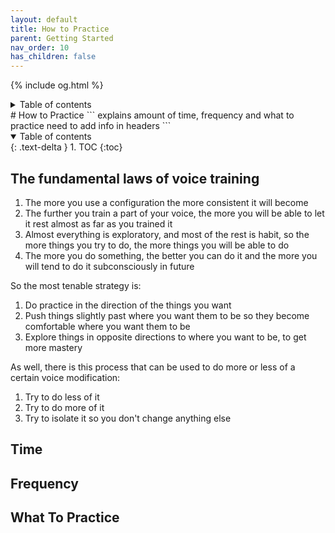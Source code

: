 ```yaml
---
layout: default
title: How to Practice
parent: Getting Started
nav_order: 10
has_children: false
---
```

{% include og.html %}
<details closed markdown="block">
  <summary>
    Table of contents
  </summary>
{: .text-delta }
1. TOC
{:toc}
</details>
# How to Practice
```
explains amount of time, frequency and what to practice
need to add info in headers
```
<details open markdown="block">
  <summary>
    Table of contents
  </summary>
{: .text-delta }
1. TOC
{:toc}
</details>

## The fundamental laws of voice training
1. The more you use a configuration the more consistent it will become
2. The further you train a part of your voice, the more you will be able to let it rest almost as far as you trained it
3. Almost everything is exploratory, and most of the rest is habit, so the more things you try to do, the more things you will be able to do
4. The more you do something, the better you can do it and the more you will tend to do it subconsciously in future

So the most tenable strategy is:

1. Do practice in the direction of the things you want
2. Push things slightly past where you want them to be so they become comfortable where you want them to be
3. Explore things in opposite directions to where you want to be, to get more mastery

As well, there is this process that can be used to do more or less of a certain voice modification:

1. Try to do less of it
2. Try to do more of it
3. Try to isolate it so you don't change anything else

## Time

## Frequency

## What To Practice
